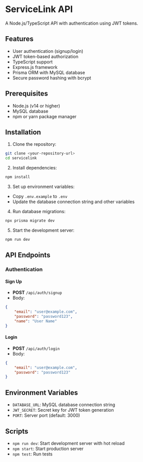 # ServiceLink API

A Node.js/TypeScript API with authentication using JWT tokens.

## Features

- User authentication (signup/login)
- JWT token-based authorization
- TypeScript support
- Express.js framework
- Prisma ORM with MySQL database
- Secure password hashing with bcrypt

## Prerequisites

- Node.js (v14 or higher)
- MySQL database
- npm or yarn package manager

## Installation

1. Clone the repository:
```bash
git clone <your-repository-url>
cd servicelink
```

2. Install dependencies:
```bash
npm install
```

3. Set up environment variables:
- Copy `.env.example` to `.env`
- Update the database connection string and other variables

4. Run database migrations:
```bash
npx prisma migrate dev
```

5. Start the development server:
```bash
npm run dev
```

## API Endpoints

### Authentication

#### Sign Up
- **POST** `/api/auth/signup`
- Body:
```json
{
    "email": "user@example.com",
    "password": "password123",
    "name": "User Name"
}
```

#### Login
- **POST** `/api/auth/login`
- Body:
```json
{
    "email": "user@example.com",
    "password": "password123"
}
```

## Environment Variables

- `DATABASE_URL`: MySQL database connection string
- `JWT_SECRET`: Secret key for JWT token generation
- `PORT`: Server port (default: 3000)

## Scripts

- `npm run dev`: Start development server with hot reload
- `npm start`: Start production server
- `npm test`: Run tests 